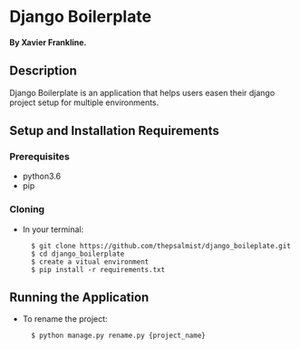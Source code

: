 # Django Boilerplate

#### By Xavier Frankline.

## Description

Django Boilerplate is an application that helps users easen their django project setup for multiple environments.

## Setup and Installation Requirements

### Prerequisites

-   python3.6
-   pip

### Cloning

-   In your terminal:

          $ git clone https://github.com/thepsalmist/django_boileplate.git
          $ cd django_boilerplate
          $ create a vitual environment 
          $ pip install -r requirements.txt

## Running the Application

-   To rename the project:

          $ python manage.py rename.py {project_name}
          